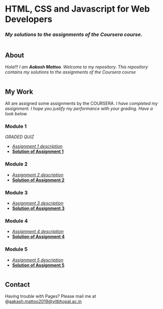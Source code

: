 # HTML, CSS and Javascript for Web Developers
### *My solutions to the assignments of the Coursera course.*
```markdown

```
## About
*Hola!!! I am **Aakash Mattoo**. Welcome to my repository.
This repository contains my solutions to the assignments of the Coursera course*
```markdown

```
## My Work
All are assigned some assignments by the COURSERA. *I have completed my assignment. 
I hope you justify my performance with your grading. Have a look below.*

### Module 1 
*GRADED QUIZ*

- *[Assignment 1 description]( https://aakashmattoo.github.io/COURSERA/mod-1-sol/1.html)*
- **[Solution of Assignment 1](https://aakashmattoo.github.io/COURSERA/mod-1-sol/1.html)**

### Module 2 

- *[Assignment 2 description]( https://github.com/jhu-ep-coursera/fullstack-course4/blob/master/assignments/assignment2/Assignment-2.md)*
- **[Solution of Assignment 2](https://aakashmattoo.github.io/COURSERA/mod-2-sol/index1.html)**

### Module 3 

* *[Assignment 3 description](https://github.com/jhu-ep-coursera/fullstack-course4/blob/master/assignments/assignment3/Assignment-3.md)*
* **[Solution of Assignment 3](https://aakashmattoo.github.io/COURSERA/mod-3-sol/index2.html)**

### Module 4 

* *[Assignment 4 description](https://github.com/jhu-ep-coursera/fullstack-course4/blob/master/assignments/assignment4/Assignment-4.md)*
* **[Solution of Assignment 4](https://aakashmattoo.github.io/COURSERA/mod-4-sol/index3.html)**

### Module 5

* *[Assignment 5 description](https://github.com/jhu-ep-coursera/fullstack-course4/blob/master/assignments/assignment5/Assignment-5.md)*
* **[Solution of Assignment 5](https://aakashmattoo.github.io/COURSERA/mod-5-sol)**


```markdown  

```
## Contact
Having trouble with Pages? Please mail me at  @aakash.mattoo2019@vitbhopal.ac.in




